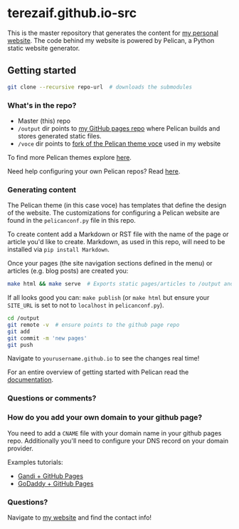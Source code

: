 # terezaif.github.io-src

This is the master repository that generates the content for [my personal website](http://terezaiofciu.com). The code behind my website is powered by Pelican, a Python static website generator. 

## Getting started

```bash
git clone --recursive repo-url  # downloads the submodules
```

### What's in the repo?

- Master (this) repo
- `/output` dir points to [my GitHub pages repo](https://github.com/terezaif/terezaif.github.io) where Pelican builds and stores generated static files.
- `/voce` dir points to [fork of the Pelican theme voce](https://github.com/terezaif/voce) used in my website

To find more Pelican themes explore [here](http://www.pelicanthemes.com/).

Need help configuring your own Pelican repos? Read [here](https://fedoramagazine.org/make-github-pages-blog-with-pelican/). 

### Generating content

The Pelican theme (in this case voce) has templates that define the design of the website. The customizations for configuring a Pelican website are found in the `pelicanconf.py` file in this repo.

To create content add a Markdown or RST file with the name of the page or article you'd like to create. Markdown, as used in this repo, will need to be installed via `pip install Markdown`.

Once your pages (the site navigation sections defined in the menu) or articles (e.g. blog posts) are created you:

```bash
make html && make serve  # Exports static pages/articles to /output and serves locally
```

If all looks good you can: `make publish` (or `make html` but ensure your `SITE_URL` is set to not to `localhost` in `pelicanconf.py`).

```bash
cd /output
git remote -v  # ensure points to the github page repo
git add 
git commit -m 'new pages'
git push
```

Navigate to `yourusername.github.io` to see the changes real time!

For an entire overview of getting started with Pelican read the [documentation](http://docs.getpelican.com/en/3.1.1/getting_started.html).
### Questions or comments?

### How do you add your own domain to your github page?

You need to add a `CNAME` file with your domain name in your github pages repo. Additionally you'll need to configure your DNS record on your domain provider.

Examples tutorials:
- [Gandi + GitHub Pages](http://spector.io/how-to-set-up-github-pages-with-a-custom-domain-on-gandi/)
- [GoDaddy + GitHub Pages](https://medium.com/@supriyakankure/how-to-add-a-custom-domain-to-your-github-page-with-godaddy-84495781143e)

### Questions?

Navigate to [my website](http://terezaiofciu.com) and find the contact info!
